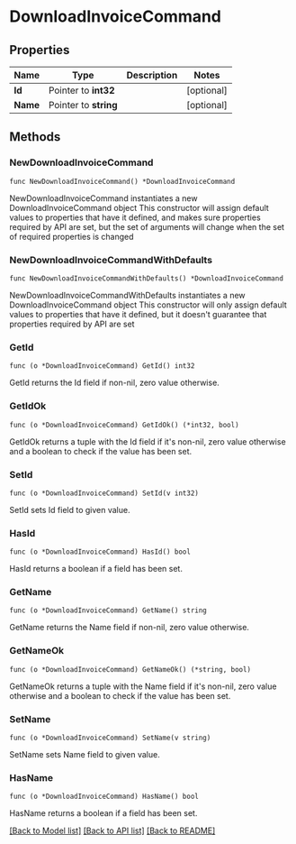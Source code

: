 # DownloadInvoiceCommand

## Properties

Name | Type | Description | Notes
------------ | ------------- | ------------- | -------------
**Id** | Pointer to **int32** |  | [optional] 
**Name** | Pointer to **string** |  | [optional] 

## Methods

### NewDownloadInvoiceCommand

`func NewDownloadInvoiceCommand() *DownloadInvoiceCommand`

NewDownloadInvoiceCommand instantiates a new DownloadInvoiceCommand object
This constructor will assign default values to properties that have it defined,
and makes sure properties required by API are set, but the set of arguments
will change when the set of required properties is changed

### NewDownloadInvoiceCommandWithDefaults

`func NewDownloadInvoiceCommandWithDefaults() *DownloadInvoiceCommand`

NewDownloadInvoiceCommandWithDefaults instantiates a new DownloadInvoiceCommand object
This constructor will only assign default values to properties that have it defined,
but it doesn't guarantee that properties required by API are set

### GetId

`func (o *DownloadInvoiceCommand) GetId() int32`

GetId returns the Id field if non-nil, zero value otherwise.

### GetIdOk

`func (o *DownloadInvoiceCommand) GetIdOk() (*int32, bool)`

GetIdOk returns a tuple with the Id field if it's non-nil, zero value otherwise
and a boolean to check if the value has been set.

### SetId

`func (o *DownloadInvoiceCommand) SetId(v int32)`

SetId sets Id field to given value.

### HasId

`func (o *DownloadInvoiceCommand) HasId() bool`

HasId returns a boolean if a field has been set.

### GetName

`func (o *DownloadInvoiceCommand) GetName() string`

GetName returns the Name field if non-nil, zero value otherwise.

### GetNameOk

`func (o *DownloadInvoiceCommand) GetNameOk() (*string, bool)`

GetNameOk returns a tuple with the Name field if it's non-nil, zero value otherwise
and a boolean to check if the value has been set.

### SetName

`func (o *DownloadInvoiceCommand) SetName(v string)`

SetName sets Name field to given value.

### HasName

`func (o *DownloadInvoiceCommand) HasName() bool`

HasName returns a boolean if a field has been set.


[[Back to Model list]](../README.md#documentation-for-models) [[Back to API list]](../README.md#documentation-for-api-endpoints) [[Back to README]](../README.md)


